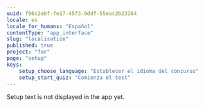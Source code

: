 ```yaml
---
uuid: f96c2ebf-fe17-45f3-9ddf-55eac2b23264
locale: es
locale_for_humans: "Español"
contentType: "app_interface"
slug: "localisation"
published: true
project: "for"
page: "setup"
keys:
    setup_choose_language: "Establecer el idioma del concurso"
    setup_start_quiz: "Comienza el test"
---
```

Setup text is not displayed in the app yet.
